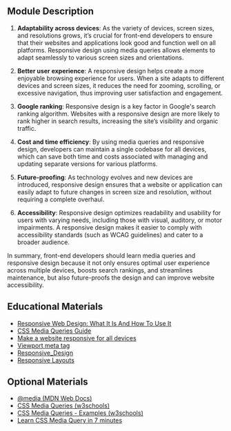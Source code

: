 ## Module Description

1. **Adaptability across devices**: As the variety of devices, screen sizes, and resolutions grows, it’s crucial 
for front-end developers to ensure that their websites and applications look good and function well on all 
platforms. Responsive design using media queries allows elements to adapt seamlessly to various screen sizes 
and orientations.

2. **Better user experience**: A responsive design helps create a more enjoyable browsing experience for users. When a site
adapts to different devices and screen sizes, it reduces the need for zooming, scrolling, or excessive navigation, 
thus improving user satisfaction and engagement.

3. **Google ranking**: Responsive design is a key factor in Google's search ranking algorithm. Websites with a responsive
design are more likely to rank higher in search results, increasing the site’s visibility and organic traffic.

4. **Cost and time efficiency**: By using media queries and responsive design, developers can maintain a single codebase 
for all devices, which can save both time and costs associated with managing and updating separate versions for 
various platforms.

5. **Future-proofing**: As technology evolves and new devices are introduced, responsive design ensures that a website or 
application can easily adapt to future changes in screen size and resolution, without requiring a complete overhaul.

6. **Accessibility**: Responsive design optimizes readability and usability for users with varying needs, including those 
with visual, auditory, or motor impairments. A responsive design makes it easier to comply with accessibility 
standards (such as WCAG guidelines) and cater to a broader audience.

In summary, front-end developers should learn media queries and responsive design because it not only ensures 
optimal user experience across multiple devices, boosts search rankings, and streamlines maintenance, but also 
future-proofs the design and can improve website accessibility.


## Educational Materials
- [Responsive Web Design: What It Is And How To Use It](https://www.smashingmagazine.com/2011/01/guidelines-for-responsive-web-design/)
- [CSS Media Queries Guide](https://css-tricks.com/a-complete-guide-to-css-media-queries/)
- [Make a website responsive for all devices](https://www.youtube.com/watch?v=UUjNEMXZA-k)
- [Viewport meta tag](https://developer.mozilla.org/en-US/docs/Web/HTML/Viewport_meta_tag)
- [Responsive_Design](https://developer.mozilla.org/en-US/docs/Learn/CSS/CSS_layout/Responsive_Design)
- [Responsive Layouts](https://css-tricks.com/responsive-layouts-fewer-media-queries/)

## Optional Materials
- [@media (MDN Web Docs)](https://developer.mozilla.org/en-US/docs/Web/CSS/@media)
- [CSS Media Queries (w3schools)](https://www.w3schools.com/css/css3_mediaqueries.asp)
- [CSS Media Queries - Examples (w3schools)](https://www.w3schools.com/css/css3_mediaqueries_ex.asp)
- [Learn CSS Media Query in 7 minutes](https://www.youtube.com/watch?v=yU7jJ3NbPdA)

